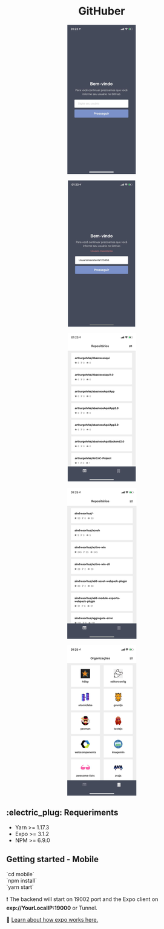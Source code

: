 <h1 align="center">GitHuber</h1>

<p align="center">
<img src="new_assets/teste1.png" />
</p>
<p align="center">
<img src="new_assets/teste2.png" />
</p>
<p align="center">
<img src="new_assets/teste3.png" />
</p>
<p align="center">
<img src="new_assets/teste4.png" />
</p>
<p align="center">
<img src="new_assets/teste5.png" />
</p>



<h2>:electric_plug: Requeriments</h2>

- Yarn >= 1.17.3
- Expo >= 3.1.2
- NPM >= 6.9.0

<h2> Getting started - Mobile </h2>
`cd mobile`<br/>
`npm install`<br/>
`yarn start`

:heavy_exclamation_mark: The backend will start on 19002 port and the Expo client on <b>exp://YourLocalIP:19000</b> or Tunnel.

:newspaper: <a href="https://docs.expo.io/versions/latest/workflow/how-expo-works/">Learn about how expo works here.</a>


